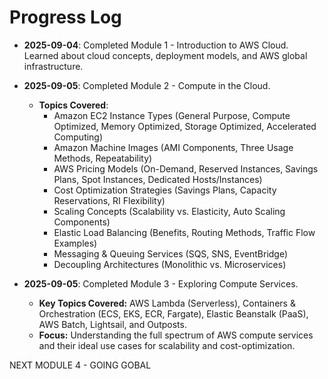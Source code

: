 # Progress Log

- **2025-09-04**: Completed Module 1 - Introduction to AWS Cloud. Learned about cloud concepts, deployment models, and AWS global infrastructure.

- **2025-09-05**: Completed Module 2 - Compute in the Cloud. 
  - **Topics Covered**: 
    - Amazon EC2 Instance Types (General Purpose, Compute Optimized, Memory Optimized, Storage Optimized, Accelerated Computing)
    - Amazon Machine Images (AMI Components, Three Usage Methods, Repeatability)
    - AWS Pricing Models (On-Demand, Reserved Instances, Savings Plans, Spot Instances, Dedicated Hosts/Instances)
    - Cost Optimization Strategies (Savings Plans, Capacity Reservations, RI Flexibility)
    - Scaling Concepts (Scalability vs. Elasticity, Auto Scaling Components)
    - Elastic Load Balancing (Benefits, Routing Methods, Traffic Flow Examples)
    - Messaging & Queuing Services (SQS, SNS, EventBridge)
    - Decoupling Architectures (Monolithic vs. Microservices)

- **2025-09-05**: Completed Module 3 - Exploring Compute Services.
  - **Key Topics Covered:** AWS Lambda (Serverless), Containers & Orchestration (ECS, EKS, ECR, Fargate), Elastic Beanstalk (PaaS), AWS Batch, Lightsail, and Outposts.
  - **Focus:** Understanding the full spectrum of AWS compute services and their ideal use cases for scalability and cost-optimization.

NEXT MODULE 4 - GOING GOBAL 
